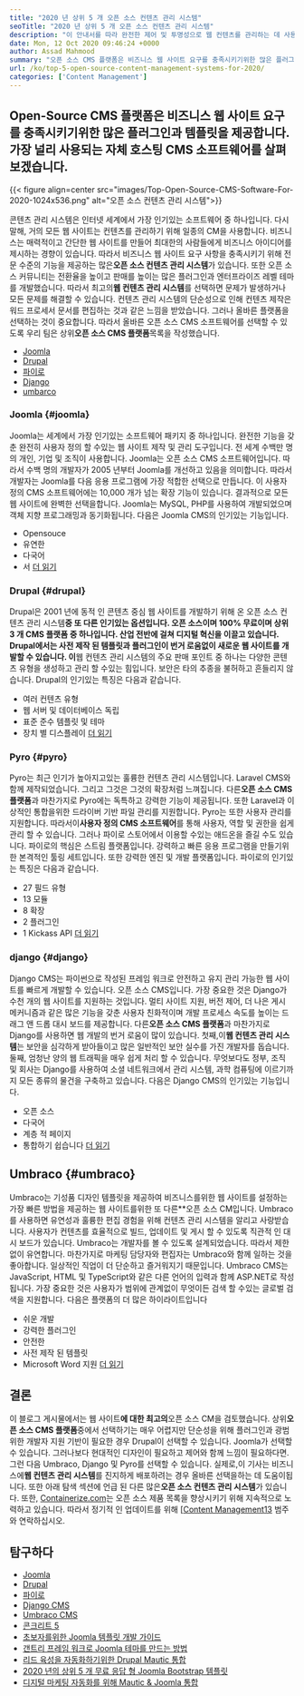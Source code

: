```yaml
---
title: "2020 년 상위 5 개 오픈 소스 컨텐츠 관리 시스템" 
seoTitle: "2020 년 상위 5 개 오픈 소스 컨텐츠 관리 시스템" 
description: "이 안내서를 따라 완전한 제어 및 투명성으로 웹 컨텐츠를 관리하는 데 사용되는 상위 5 가지 오픈 소스 컨텐츠 관리 시스템에 대해 알아보십시오." 
date: Mon, 12 Oct 2020 09:46:24 +0000
author: Assad Mahmood
summary: "오픈 소스 CMS 플랫폼은 비즈니스 웹 사이트 요구를 충족시키기위한 많은 플러그인과 템플릿을 제공합니다. 가장 널리 사용되는 자체 호스팅 CMS 소프트웨어를 살펴 보겠습니다." 
url: /ko/top-5-open-source-content-management-systems-for-2020/
categories: ['Content Management']
---
```


## Open-Source CMS 플랫폼은 비즈니스 웹 사이트 요구를 충족시키기위한 많은 플러그인과 템플릿을 제공합니다. 가장 널리 사용되는 자체 호스팅 CMS 소프트웨어를 살펴 보겠습니다.

{{< figure align=center src="images/Top-Open-Source-CMS-Software-For-2020-1024x536.png" alt="오픈 소스 컨텐츠 관리 시스템">}}

콘텐츠 관리 시스템은 인터넷 세계에서 가장 인기있는 소프트웨어 중 하나입니다. 다시 말해, 거의 모든 웹 사이트는 컨텐츠를 관리하기 위해 일종의 CM을 사용합니다. 비즈니스는 매력적이고 간단한 웹 사이트를 만들어 최대한의 사람들에게 비즈니스 아이디어를 제시하는 경향이 있습니다. 따라서 비즈니스 웹 사이트 요구 사항을 충족시키기 위해 전문 수준의 기능을 제공하는 많은**오픈 소스 컨텐츠 관리 시스템**가 있습니다. 또한 오픈 소스 커뮤니티는 전환율을 높이고 판매를 높이는 많은 플러그인과 엔터프라이즈 레벨 테마를 개발했습니다. 따라서 최고의**웹 컨텐츠 관리 시스템**를 선택하면 문제가 발생하거나 모든 문제를 해결할 수 있습니다.
컨텐츠 관리 시스템의 단순성으로 인해 컨텐츠 제작은 워드 프로세서 문서를 편집하는 것과 같은 느낌을 받았습니다. 그러나 올바른 플랫폼을 선택하는 것이 중요합니다. 따라서 올바른 오픈 소스 CMS 소프트웨어를 선택할 수 있도록 우리 팀은 상위**오픈 소스 CMS 플랫폼**목록을 작성했습니다.
  * [Joomla][1]
  * [Drupal][2]
  * [파이로][3]
  * [Django][4]
  * [umbarco][5]

### Joomla   {#joomla}
Joomla는 세계에서 가장 인기있는 소프트웨어 패키지 중 하나입니다. 완전한 기능을 갖춘 완전히 사용자 정의 할 수있는 웹 사이트 제작 및 관리 도구입니다. 전 세계 수백만 명의 개인, 기업 및 조직이 사용합니다.
Joomla는 오픈 소스 CMS 소프트웨어입니다. 따라서 수백 명의 개발자가 2005 년부터 Joomla를 개선하고 있음을 의미합니다. 따라서 개발자는 Joomla를 다음 응용 프로그램에 가장 적합한 선택으로 만듭니다. 이 사용자 정의 CMS 소프트웨어에는 10,000 개가 넘는 확장 기능이 있습니다. 결과적으로 모든 웹 사이트에 완벽한 선택을합니다. Joomla는 MySQL, PHP를 사용하여 개발되었으며 객체 지향 프로그래밍과 동기화됩니다.
다음은 Joomla CMS의 인기있는 기능입니다.
  * Opensouce
  * 유연한
  * 다국어
  * 서
    [더 읽기][6]

### **Drupal** {#drupal}
Drupal은 2001 년에 동적 인 콘텐츠 중심 웹 사이트를 개발하기 위해 온 오픈 소스 컨텐츠 관리 시스템**중 또 다른 인기있는 옵션입니다. 오픈 소스이며 100% 무료이며 상위 3 개 CMS 플랫폼 중 하나입니다. 산업 전반에 걸쳐 디지털 혁신을 이끌고 있습니다.
Drupal에서는 사전 제작 된 템플릿과 플러그인이 번거 로움없이 새로운 웹 사이트를 개발할 수 있습니다. 이**웹 컨텐츠 관리 시스템의 주요 판매 포인트 중 하나는 다양한 콘텐츠 유형을 생성하고 관리 할 수있는 힘입니다. 보안은 타의 추종을 불허하고 흔들리지 않습니다.
Drupal의 인기있는 특징은 다음과 같습니다.
  * 여러 컨텐츠 유형
  * 웹 서버 및 데이터베이스 독립
  * 표준 준수 템플릿 및 테마
  * 장치 별 디스플레이
    [더 읽기][7]

### **Pyro** {#pyro}
Pyro는 최근 인기가 높아지고있는 훌륭한 컨텐츠 관리 시스템입니다. Laravel CMS와 함께 제작되었습니다. 그리고 그것은 그것의 확장처럼 느껴집니다. 다른**오픈 소스 CMS 플랫폼**과 마찬가지로 Pyro에는 독특하고 강력한 기능이 제공됩니다. 또한 Laravel과 이상적인 통합을위한 드라이버 기반 파일 관리를 지원합니다.
Pyro는 또한 사용자 관리를 지원합니다. 따라서이**사용자 정의 CMS 소프트웨어**를 통해 사용자, 역할 및 권한을 쉽게 관리 할 수 ​​있습니다. 그러나 파이로 스토어에서 이용할 수있는 애드온을 즐길 수도 있습니다.
파이로의 핵심은 스트림 플랫폼입니다. 강력하고 빠른 응용 프로그램을 만들기위한 본격적인 툴링 세트입니다. 또한 강력한 엔진 및 개발 플랫폼입니다.
파이로의 인기있는 특징은 다음과 같습니다.
  * 27 필드 유형
  * 13 모듈
  * 8 확장
  * 2 플러그인
  * 1 Kickass API
    [더 읽기][8]

### **django** {#django}
Django CMS는 파이썬으로 작성된 프레임 워크로 안전하고 유지 관리 가능한 웹 사이트를 빠르게 개발할 수 있습니다. 오픈 소스 CMS입니다. 가장 중요한 것은 Django가 수천 개의 웹 사이트를 지원하는 것입니다. 멀티 사이트 지원, 버전 제어, 더 나은 게시 메커니즘과 같은 많은 기능을 갖춘 사용자 친화적이며 개발 프로세스 속도를 높이는 드래그 앤 드롭 대시 보드를 제공합니다.
다른**오픈 소스 CMS 플랫폼**과 마찬가지로 Django를 사용하면 웹 개발의 번거 로움이 많이 있습니다. 첫째,이**웹 컨텐츠 관리 시스템**는 보안을 심각하게 받아들이고 많은 일반적인 보안 실수를 가진 개발자를 돕습니다. 둘째, 엄청난 양의 웹 트래픽을 매우 쉽게 처리 할 수 ​​있습니다. 무엇보다도 정부, 조직 및 회사는 Django를 사용하여 소셜 네트워크에서 관리 시스템, 과학 컴퓨팅에 이르기까지 모든 종류의 물건을 구축하고 있습니다.
다음은 Django CMS의 인기있는 기능입니다.
  * 오픈 소스
  * 다국어
  * 계층 적 페이지
  * 통합하기 쉽습니다
    [더 읽기][9]

## **Umbraco** {#umbraco}
Umbraco는 기성품 디자인 템플릿을 제공하여 비즈니스를위한 웹 사이트를 설정하는 가장 빠른 방법을 제공하는 웹 사이트를위한 또 다른**오픈 소스 CM입니다. Umbraco를 사용하면 유연성과 훌륭한 편집 경험을 위해 컨텐츠 관리 시스템을 알리고 사랑받습니다. 사용자가 컨텐츠를 효율적으로 빌드, 업데이트 및 게시 할 수 있도록 직관적 인 대시 보드가 있습니다.
Umbraco는 개발자를 볼 수 있도록 설계되었습니다. 따라서 제한없이 유연합니다. 마찬가지로 마케팅 담당자와 편집자는 Umbraco와 함께 일하는 것을 좋아합니다. 일상적인 직업이 더 단순하고 즐거워지기 때문입니다.
Umbraco CMS는 JavaScript, HTML 및 TypeScript와 같은 다른 언어의 입력과 함께 ASP.NET로 작성됩니다. 가장 중요한 것은 사용자가 범위에 관계없이 무엇이든 검색 할 수있는 글로벌 검색을 지원합니다.
다음은 플랫폼의 더 많은 하이라이트입니다
  * 쉬운 개발
  * 강력한 플러그인
  * 안전한
  * 사전 제작 된 템플릿
  * Microsoft Word 지원
    [더 읽기][10]

## 결론
이 블로그 게시물에서는 웹 사이트**에 대한 최고의**오픈 소스 CM을 검토했습니다. 상위**오픈 소스 CMS 플랫폼**중에서 선택하기는 매우 어렵지만 단순성을 위해 플러그인과 광범위한 개발자 지원 기반이 필요한 경우 Drupal이 선택할 수 있습니다. Joomla가 선택할 수 있습니다. 그러나보다 현대적인 디자인이 필요하고 제어와 함께 느낌이 필요하다면. 그런 다음 Umbraco, Django 및 Pyro를 선택할 수 있습니다. 실제로,이 기사는 비즈니스에**웹 컨텐츠 관리 시스템**를 진지하게 배포하려는 경우 올바른 선택을하는 데 도움이됩니다. 또한 아래 탐색 섹션에 언급 된 다른 많은**오픈 소스 컨텐츠 관리 시스템**가 있습니다.
또한, [Containerize.com][11]는 오픈 소스 제품 목록을 향상시키기 위해 지속적으로 노력하고 있습니다. 따라서 정기적 인 업데이트를 위해 [[Content Management][12][13] 범주와 연락하십시오.

## 탐구하다
  * [Joomla][6]
  * [Drupal][7]
  * [파이로][8]
  * [Django CMS][9]
  * [Umbraco CMS][10]
  * [콘크리트 5][14]
  * [초보자를위한 Joomla 템플릿 개발 가이드][15]
  * [갠트리 프레임 워크로 Joomla 테마를 만드는 방법][16]
  * [리드 육성을 자동화하기위한 Drupal Mautic 통합][17]
  * [2020 년의 상위 5 개 무료 응답 형 Joomla Bootstrap 템플릿][18]
  * [디지털 마케팅 자동화를 위해 Mautic & Joomla 통합][19]

  
[1]: #joomla
[2]: #drupal
[3]: #pyro
[4]: #django
[5]: #umbarco
[6]: https://products.containerize.com/content-management/joomla
[7]: https://products.containerize.com/content-management/drupal
[8]: https://products.containerize.com/content-management/pyro
[9]: https://products.containerize.com/content-management/django
[10]: https://products.containerize.com/content-management/umbraco
[11]: https://www.containerize.com/
[12]: https://products.containerize.com/content-management/
[13]: https://products.containerize.com/rad
[14]: https://products.containerize.com/content-management/concrete5
[15]: https://blog.containerize.com/content-management/responsive-joomla-templates-tutorial/
[16]: https://blog.containerize.com/content-management/how-to-create-joomla-theme-joomla-gantry-framework/
[17]: https://blog.containerize.com/content-management/drupal-tutorial-automate-lead-growth-with-drupal-mautic/
[18]: https://blog.containerize.com/content-management/top-5-best-free-responsive-joomla-templates-of-2020/
[19]: https://blog.containerize.com/content-management/integrate-mautic-with-joomla-for-marketing-automation/
